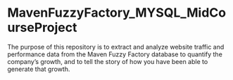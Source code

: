 # MavenFuzzyFactory_MYSQL_MidCourseProject
The purpose of this repository is to extract and analyze website traffic and performance data from the Maven Fuzzy Factory database to quantify the company’s growth, and to tell the story of how you have been able to generate that growth.
